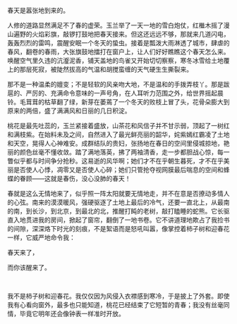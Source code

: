 <!--
.. title: 春号
.. slug: spring
.. date: 2018-03-17 15:06:03 UTC+08:00
.. tags: 
.. category: 写作
.. link: 
.. description: 
.. type: text
-->


春天是嚣张地到来的。

<!-- TEASER_END:  -->
 
人修的道路显然满足不了春的虚荣。玉兰举了一天一地的雪白炮仗，红檵木摇了漫山遍野的火焰彩旗，敲锣打鼓地把春天接来。但这还远远不够，那就来几道闪电，轰轰烈烈的雷鸣，震醒安眠一个冬天的蛰虫。接着是瓢泼大雨淋透了城市，肆虐的春风，翻卷的春雨，大张旗鼓地擂打在窗户上，让人们好好瞧瞧这个春天怎么来。唤醒空气里久违的沆瀣泥香，铺天盖地的鸟雀又开始切切察察，寒冬冰雪给土地覆上的那层死寂，被陡然拔高的气温和胡搅蛮缠的天气硬生生撕裂来。
 
那不是一种温柔的嬗变；不是轻软的风亲吻大地，不是温和的手拨弄枝丫。那是跋扈的、严厉的、充满命令意味的一声号角，在人耳听力范围之外，给世界摇起晨铃。毛茸茸的枯草翻了绿，新芽在萎蔫了一个冬天的败枝上冒了头，花骨朵膨大到原来的两倍，盛了满满风和日丽的几日积淀。
 
桃花是最先吐蕊的，玉兰紧接着盛放，山茶花和风信子并不甘示弱，顶起了一树红和满枝紫。在始料未及之间，自然进入了最光鲜亮丽的韶华，姹紫嫣红霸凌了土地和天空，晃得人心神难安。成群结队的贵妇，张扬地在春日的空间里侵城掠地，艳丽的颜色丝毫不懂收敛。踏了满地落英，拂了两袖清香，走一步都胆战心惊，每一瞥似乎都与时间争分抢秒。这易逝的风华啊；她们才不在乎朝生暮死，才不在乎美丽是否使人心悸，凋零又是否使人心碎；她们只管抢夺视网膜最后喘息的空间和蜂蝶的眷顾——这就是春伤，没心没肺的春天！
 
春就是这么无情地来了，似乎照一阵太阳就要无情地走，并不在意是否撩动多情人的心弦。南来的漠漠暖风，强硬驱逐了土地上最后的冷气，还要一直北上，从最南的南，到长沙，到北京，到最北的北，推醒打盹的老树，敲打瞌睡的蛇熊。它长驱直入地贯进我的房间，掀起了窗帘，翻倒了一地书卷。它不讲道理地欺占了我捡书的间隙，深深烙下时光的刻痕，不是絮语而是怒吼叫嚣，像掌控着柿子树和迎春花一样，它威严地命令我：
 
春天来了，
 
而你该醒来了。
 
<br> 
 
我不是柿子树和迎春花。我仅仅因为风侵入衣襟感到寒冷，于是披上了外套。即使我有心看向窗外，最多也只能知道，桃花已经结束了它短暂的青春；我没有丝毫同情，毕竟它明年还会像钟表一样准时开放。